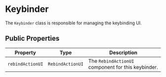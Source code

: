 # Keybinder

The `Keybinder` class is responsible for managing the keybinding UI.

## Public Properties

| Property       | Type           | Description                                      |
| -------------- | -------------- | ------------------------------------------------ |
| `rebindActionUI` | `RebindActionUI` | The `RebindActionUI` component for this keybinder. |

